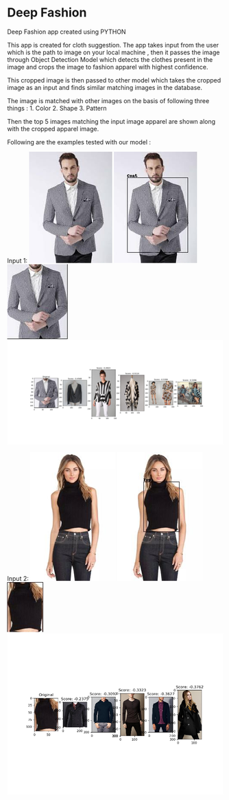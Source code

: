 # Deep Fashion
 Deep Fashion app created using PYTHON

 This app is created for cloth suggestion. The app takes input from the user which is the path to image on your local machine , then it passes the image through Object Detection Model which detects the clothes present in the image and crops the image to fashion apparel with highest confidence.

 This cropped image is then passed to other model which takes the cropped image as an input and finds similar matching images in the database.

 The image is matched with other images on the basis of following three things :
    1. Color
    2. Shape
    3. Pattern

  Then the top 5 images matching the input image apparel are shown along with the cropped apparel image.

  Following are the examples tested with our model :

  Input 1:
    ![Image of Input1](Img1.jpg?raw=true "Input 1")
    ![Image of Input1 Boxed](Img1_boxed.jpg?raw=true "Input 1 Boxed")
    ![Image of Input1 Cropped](Img1_cropped.jpg?raw=true "Input 1 Croppped")
    ![Image of Input1 Result](Img1Result.png?raw=true "Input 1 Result")


  Input 2:
    ![Image of Input2](Img2.jpg?raw=true "Input 2")
    ![Image of Input2 Boxed](Img2_boxed.jpg?raw=true "Input 2 Boxed")
    ![Image of Input2 Cropped](Img2_cropped.jpg?raw=true "Input 2 Croppped")
    ![Image of Input2 Result](Img2Result.png?raw=true "Input 2 Result")
